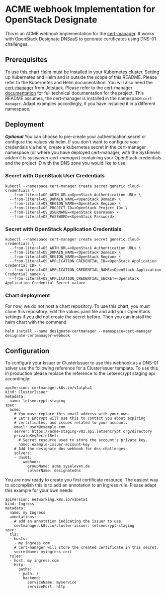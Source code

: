 # ACME webhook Implementation for OpenStack Designate

This is an ACME webhook implementation for the [cert-manager](http://docs.cert-manager.io). It works with OpenStack Designate DNSaaS to generate certificates using DNS-01 challenges.

## Prerequisites

To use this chart [Helm](https://helm.sh/) must be installed in your Kubernetes cluster. Setting up Kubernetes and Helm and is outside the scope of this README. Please refer to the Kubernetes and Helm documentation. You will also need the [cert-manager](https://github.com/jetstack/cert-manager) from Jetstack. Please refer to the cert-manager [documentation](https://docs.cert-manager.io) for full technical documentation for the project. This README assumes, the cert-manager is installed in the namespace `cert-manager`. Adapt examples accordingly, if you have installed it in a different namespace.

## Deployment

***Optional*** You can choose to pre-create your authentication secret or configure the values via helm. If you don't want to configure your credentials via helm, create a kubernetes secret in the cert-manager namespace (or where you have deployed cert-manager, with the SysEleven addon it is _syseleven-cert-manager_) containing your OpenStack credentials and the project ID with the DNS zone you would like to use:

### Secret with OpenStack User Credentials

```
kubectl --namespace cert-manager create secret generic cloud-credentials \
  --from-literal=OS_AUTH_URL=<OpenStack Authentication URL> \
  --from-literal=OS_DOMAIN_NAME=<OpenStack Domain> \
  --from-literal=OS_REGION_NAME=<OpenStack Region> \
  --from-literal=OS_PROJECT_ID=<OpenStack Project ID> \
  --from-literal=OS_USERNAME=<OpenStack Username> \
  --from-literal=OS_PASSWORD=<OpenStack Password>
```

### Secret with OpenStack Application Credentials

```
kubectl --namespace cert-manager create secret generic cloud-credentials \
  --from-literal=OS_AUTH_URL=<OpenStack Authentication URL> \
  --from-literal=OS_DOMAIN_NAME=<OpenStack Domain> \
  --from-literal=OS_REGION_NAME=<OpenStack Region> \
  --from-literal=OS_APPLICATION_CREDENTIAL_ID=<OpenStack Application Credential ID> \
  --from-literal=OS_APPLICATION_CREDENTIAL_NAME=<OpenStack Application Credential name> \
  --from-literal=OS_APPLICATION_CREDENTIAL_SECRET=<OpenStack Application Credential Secret value>
```

### Chart deployment

For now, we do not host a chart repository. To use this chart, you must clone this repository. Edit the values.yaml file and add your OpenStack settings if you did not create the secret before. Then you can install the helm chart with the command:

```
helm install --name designate-certmanager --namespace=cert-manager designate-certmanager-webhook
```

## Configuration

To configure your Issuer or ClusterIssuer to use this webhook as a DNS-01 solver use the following reference for a ClusterIssuer template. To use this in production please replace the reference to the Letsencrypt staging api accordingly:

```
apiVersion: certmanager.k8s.io/v1alpha1
kind: ClusterIssuer
metadata:
  name: letsencrypt-staging
spec:
  acme:
    # You must replace this email address with your own.
    # Let's Encrypt will use this to contact you about expiring
    # certificates, and issues related to your account.
    email: user@example.com
    server: https://acme-staging-v02.api.letsencrypt.org/directory
    privateKeySecretRef:
      # Secret resource used to store the account's private key.
      name: example-issuer-account-key
    # Add the designate dns webhook for dns challenges
    solvers:
    - dns01:
        webhook:
          groupName: acme.syseleven.de
          solverName: designatedns
```

You are now ready to create you first certificate resource. The easiest way to accomplish this is to add an annotation to an Ingress rule. Please adapt this example for your own needs:

```
apiVersion: networking.k8s.io/v1beta1
kind: Ingress
metadata:
  name: my Ingress
  annotations:
    # add an annotation indicating the issuer to use.
    certmanager.k8s.io/cluster-issuer: letsencrypt-staging
spec:
  tls:
  - hosts:
    - my ingress.com
    # cert-manager will store the created certificate in this secret.
    secretName: myingress-cert
  rules:
  - host: my ingress.com
    http:
      paths:
      - path: /
        backend:
          serviceName: myservice
          servicePort: http
```
